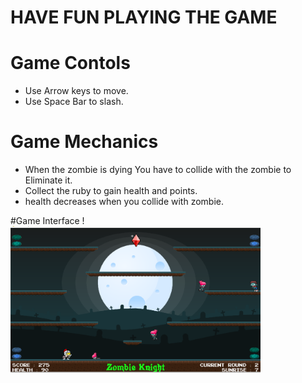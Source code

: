 # HAVE FUN PLAYING THE GAME
# Game Contols
- Use Arrow keys to move.
- Use Space Bar to slash.
# Game Mechanics
- When the zombie is dying You have to collide with the zombie to Eliminate it. 
- Collect the ruby to gain health and points.
- health decreases when you collide with zombie.

#Game Interface
!<img src="zombieknight.png" alt="Game Interface" width="400"/>

